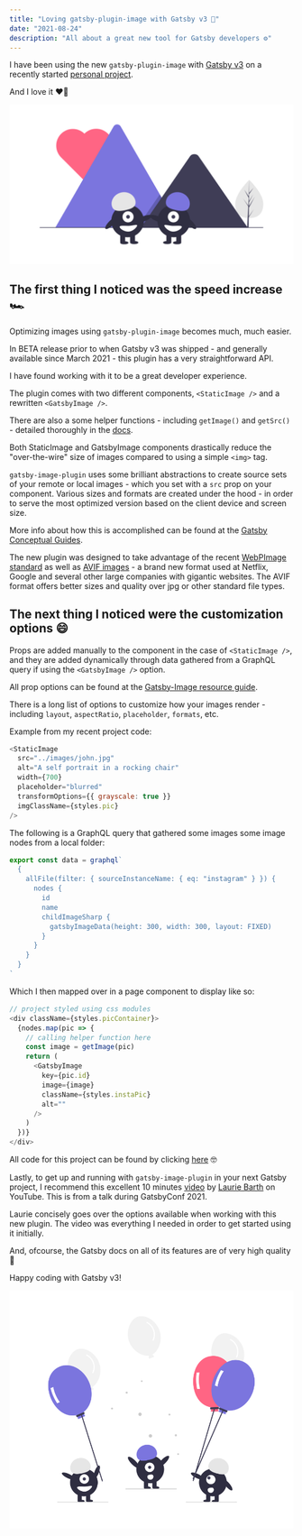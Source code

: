 ```yaml
---
title: "Loving gatsby-plugin-image with Gatsby v3 💌"
date: "2021-08-24"
description: "All about a great new tool for Gatsby developers ⚙️"
---
```


I have been using the new `gatsby-plugin-image` with [Gatsby v3](https://www.gatsbyjs.com/blog/gatsby-v3/) on a recently started [personal project](https://lafamiliadavis.com/).

And I love it ❤️‍🔥

![True Love from Undraw](./undraw_true_love_cy8x.png)

## The first thing I noticed was the speed increase 🏎️

Optimizing images using `gatsby-plugin-image` becomes much, much easier.

In BETA release prior to when Gatsby v3 was shipped - and generally available since March 2021 - this plugin has a very straightforward API.

I have found working with it to be a great developer experience.

The plugin comes with two different components, `<StaticImage />` and a rewritten `<GatsbyImage />`.

There are also a some helper functions - including `getImage()` and `getSrc()` - detailed thoroughly in the [docs](https://www.gatsbyjs.com/plugins/gatsby-plugin-image/).

Both StaticImage and GatsbyImage components drastically reduce the "over-the-wire" size of images compared to using a simple `<img>` tag.

`gatsby-image-plugin` uses some brilliant abstractions to create source sets of your remote or local images - which you set with a `src` prop on your component. Various sizes and formats are created under the hood - in order to serve the most optimized version based on the client device and screen size.

More info about how this is accomplished can be found at the [Gatsby Conceptual Guides](https://www.gatsbyjs.com/docs/conceptual/using-gatsby-image/).

The new plugin was designed to take advantage of the recent [WebPImage standard](https://developers.google.com/speed/webp) as well as [AVIF images](https://netflixtechblog.com/avif-for-next-generation-image-coding-b1d75675fe4) - a brand new format used at Netflix, Google and several other large companies with gigantic websites. The AVIF format offers better sizes and quality over jpg or other standard file types.

## The next thing I noticed were the customization options 😄

Props are added manually to the component in the case of `<StaticImage />`, and they are added dynamically through data gathered from a GraphQL query if using the `<GatsbyImage />` option.

All prop options can be found at the [Gatsby-Image resource guide](https://www.gatsbyjs.com/docs/reference/built-in-components/gatsby-plugin-image/).

There is a long list of options to customize how your images render - including `layout`, `aspectRatio`, `placeholder`, `formats`, etc.

Example from my recent project code:

```js
<StaticImage
  src="../images/john.jpg"
  alt="A self portrait in a rocking chair"
  width={700}
  placeholder="blurred"
  transformOptions={{ grayscale: true }}
  imgClassName={styles.pic}
/>
```

The following is a GraphQL query that gathered some images some image nodes from a local folder:

```js
export const data = graphql`
  {
    allFile(filter: { sourceInstanceName: { eq: "instagram" } }) {
      nodes {
        id
        name
        childImageSharp {
          gatsbyImageData(height: 300, width: 300, layout: FIXED)
        }
      }
    }
  }
`
```

Which I then mapped over in a page component to display like so:

```js
// project styled using css modules
<div className={styles.picContainer}>
  {nodes.map(pic => {
    // calling helper function here
    const image = getImage(pic)
    return (
      <GatsbyImage
        key={pic.id}
        image={image}
        className={styles.instaPic}
        alt=""
      />
    )
  })}
</div>
```

All code for this project can be found by clicking [here](https://github.com/papadavis47/lafamiliadavis) 🤓

Lastly, to get up and running with `gatsby-image-plugin` in your next Gatsby project, I recommend this excellent 10 minutes [video](https://www.youtube.com/watch?v=zRtFwzF4p1o) by [Laurie Barth](https://twitter.com/laurieontech) on YouTube. This is from a talk during GatsbyConf 2021.

Laurie concisely goes over the options available when working with this new plugin. The video was everything I needed in order to get started using it initially.

And, ofcourse, the Gatsby docs on all of its features are of very high quality 🥇

Happy coding with Gatsby v3!

![Celebration](./undraw_well_done_i2wr.png)
